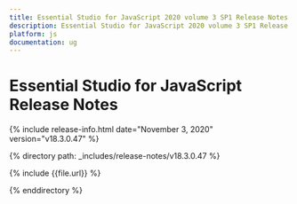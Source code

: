 ```yaml
---
title: Essential Studio for JavaScript 2020 volume 3 SP1 Release Notes  
description: Essential Studio for JavaScript 2020 volume 3 SP1 Release Notes  
platform: js
documentation: ug
---
```


# Essential Studio for JavaScript  Release Notes  

{% include release-info.html date="November 3, 2020"  version="v18.3.0.47" %} 


{% directory path: _includes/release-notes/v18.3.0.47 %}

{% include {{file.url}} %}

{% enddirectory %}